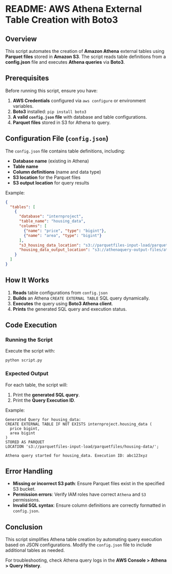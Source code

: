 # README: AWS Athena External Table Creation with Boto3

## Overview
This script automates the creation of **Amazon Athena** external tables using **Parquet files** stored in **Amazon S3**. The script reads table definitions from a **config.json** file and executes **Athena queries** via **Boto3**.

## Prerequisites
Before running this script, ensure you have:
1. **AWS Credentials** configured via `aws configure` or environment variables.
2. **Boto3** installed: `pip install boto3`
3. **A valid `config.json` file** with database and table configurations.
4. **Parquet files** stored in S3 for Athena to query.

## Configuration File (`config.json`)
The `config.json` file contains table definitions, including:
- **Database name** (existing in Athena)
- **Table name**
- **Column definitions** (name and data type)
- **S3 location** for the Parquet files
- **S3 output location** for query results

Example:
```json
{
  "tables": [
    {
      "database": "internproject",
      "table_name": "housing_data",
      "columns": [
        {"name": "price", "type": "bigint"},
        {"name": "area", "type": "bigint"}
      ],
      "s3_housing_data_location": "s3://parquetfiles-input-load/parquetfiles/housing-data/",
      "housing_data_output_location": "s3://athenaquery-output-files/athenaquery-output/athena-housing-output/"
    }
  ]
}
```

## How It Works
1. **Reads** table configurations from `config.json`
2. **Builds** an Athena `CREATE EXTERNAL TABLE` SQL query dynamically.
3. **Executes** the query using **Boto3 Athena client**.
4. **Prints** the generated SQL query and execution status.

## Code Execution
### Running the Script
Execute the script with:
```bash
python script.py
```

### Expected Output
For each table, the script will:
1. Print the **generated SQL query**.
2. Print the **Query Execution ID**.

Example:
```
Generated Query for housing_data:
CREATE EXTERNAL TABLE IF NOT EXISTS internproject.housing_data (
  price bigint,
  area bigint
)
STORED AS PARQUET
LOCATION 's3://parquetfiles-input-load/parquetfiles/housing-data/';

Athena query started for housing_data. Execution ID: abc123xyz
```

## Error Handling
- **Missing or incorrect S3 path**: Ensure Parquet files exist in the specified S3 bucket.
- **Permission errors**: Verify IAM roles have correct `Athena` and `S3` permissions.
- **Invalid SQL syntax**: Ensure column definitions are correctly formatted in `config.json`.

## Conclusion
This script simplifies Athena table creation by automating query execution based on JSON configurations. Modify the `config.json` file to include additional tables as needed.

For troubleshooting, check Athena query logs in the **AWS Console > Athena > Query History**.

